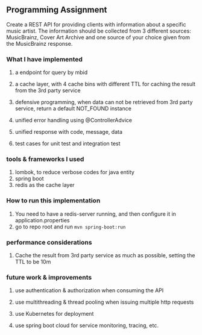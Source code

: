 

## Programming Assignment
Create a REST API for providing clients with information about a specific music
artist. The information should be collected from 3 different sources: MusicBrainz, Cover Art
Archive and one source of your choice given from the MusicBrainz response.

### What I have implemented

1. a endpoint for query by mbid

2. a cache layer, with 4 cache bins with different TTL for caching the result from the 3rd party service


3. defensive programming, when data can not be retrieved from 3rd party service, return a default NOT_FOUND instance

4. unified error handling using @ControllerAdvice

5. unified response with code, message, data

6. test cases for unit test and integration test

### tools & frameworks I used

1. lombok, to reduce verbose codes for java entity
2. spring boot
3. redis as the cache layer


### How to run this implementation
1. You need to have a redis-server running, and then configure it in application.properties 
2. go to repo root and run ```mvn spring-boot:run```


### performance considerations

1. Cache the result from 3rd party service as much as possible, setting the TTL to be 10m



### future work & improvements
1. use authentication & authorization when consuming the API

2. use multithreading & thread pooling when issuing multiple http requests

3. use Kubernetes for deployment

4. use spring boot cloud for service monitoring, tracing, etc.



